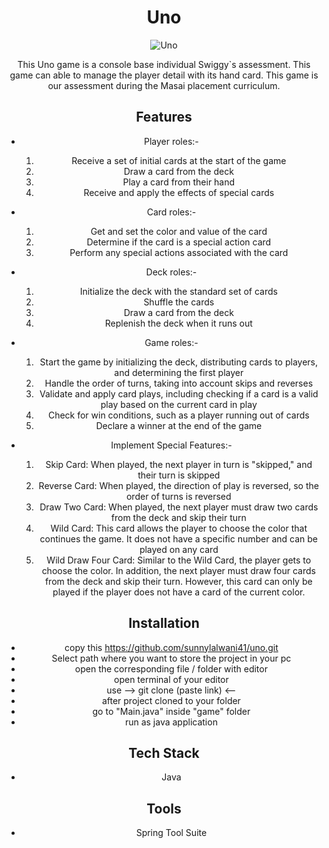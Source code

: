 <div align=center>
  <h1> Uno </h1>
</div>

<div align=center>

![Uno](https://github.com/sunnylalwani41/Automation_Auction_Management_System/assets/103615858/42f22a8f-339c-4b8b-9697-d50bb227a112)


This Uno game is a console base individual Swiggy`s assessment. This game can able to manage the player detail with its hand card. This game is our assessment during the Masai placement curriculum.



## Features

- Player roles:-
  1. Receive a set of initial cards at the start of the game
  2. Draw a card from the deck
  3. Play a card from their hand
  4. Receive and apply the effects of special cards
  
 - Card roles:-
   1. Get and set the color and value of the card
   2. Determine if the card is a special action card
   3. Perform any special actions associated with the card
   
  
- Deck roles:-
  1. Initialize the deck with the standard set of cards
  2. Shuffle the cards
  3. Draw a card from the deck
  4. Replenish the deck when it runs out
  
- Game roles:-
  1. Start the game by initializing the deck, distributing cards to players, and determining the first player
  2. Handle the order of turns, taking into account skips and reverses
  3. Validate and apply card plays, including checking if a card is a valid play based on the current card in play
  4. Check for win conditions, such as a player running out of cards
  5. Declare a winner at the end of the game
  
- Implement Special Features:-
  1. Skip Card: When played, the next player in turn is "skipped," and their turn is skipped
  2. Reverse Card: When played, the direction of play is reversed, so the order of turns is reversed
  3. Draw Two Card: When played, the next player must draw two cards from the deck and skip their turn
  4. Wild Card: This card allows the player to choose the color that continues the game. It does not have a specific number and can be played on any card
  5. Wild Draw Four Card: Similar to the Wild Card, the player gets to choose the color. In addition, the next player must draw four cards from the deck and skip their turn. However, this card can only be played if the player does not have a card of the current color.

## Installation

- copy this https://github.com/sunnylalwani41/uno.git
- Select path where you want to store the project in your pc
- open the corresponding file / folder with editor
- open terminal of your editor
- use  --> git clone (paste link) <-- 
- after project cloned to your folder
- go to "Main.java" inside "game" folder
- run as java application
    
## Tech Stack

* Java

                                      
## Tools

* Spring Tool Suite
